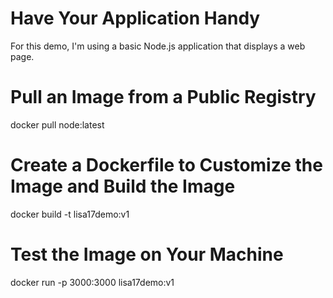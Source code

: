 # Have Your Application Handy
For this demo, I'm using a basic Node.js application that displays a web page.

# Pull an Image from a Public Registry 

docker pull node:latest

# Create a Dockerfile to Customize the Image and Build the Image

docker build -t lisa17demo:v1 <path to dockerfile>

# Test the Image on Your Machine

docker run -p 3000:3000 lisa17demo:v1

